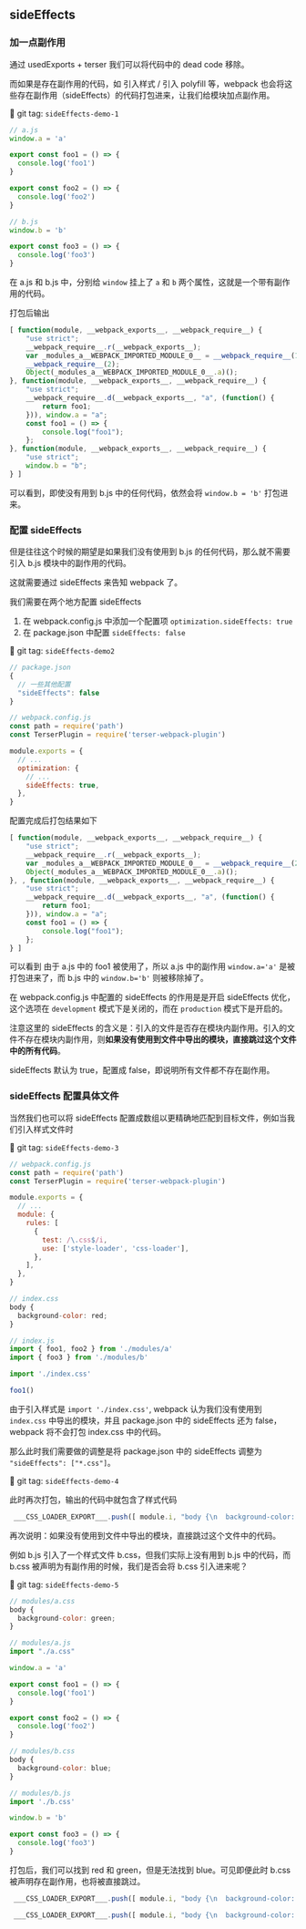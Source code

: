 ## sideEffects

### 加一点副作用

通过 usedExports + terser 我们可以将代码中的 dead code 移除。

而如果是存在副作用的代码，如 引入样式 / 引入 polyfill 等，webpack 也会将这些存在副作用（sideEffects）的代码打包进来，让我们给模块加点副作用。

:bookmark: git tag: `sideEffects-demo-1`

```js
// a.js
window.a = 'a'

export const foo1 = () => {
  console.log('foo1')
}

export const foo2 = () => {
  console.log('foo2')
}

// b.js
window.b = 'b'

export const foo3 = () => {
  console.log('foo3')
}
```

在 a.js 和 b.js 中，分别给 `window` 挂上了 `a` 和 `b` 两个属性，这就是一个带有副作用的代码。

打包后输出

```js
[ function(module, __webpack_exports__, __webpack_require__) {
    "use strict";
    __webpack_require__.r(__webpack_exports__);
    var _modules_a__WEBPACK_IMPORTED_MODULE_0__ = __webpack_require__(1);
    __webpack_require__(2);
    Object(_modules_a__WEBPACK_IMPORTED_MODULE_0__.a)();
}, function(module, __webpack_exports__, __webpack_require__) {
    "use strict";
    __webpack_require__.d(__webpack_exports__, "a", (function() {
        return foo1;
    })), window.a = "a";
    const foo1 = () => {
        console.log("foo1");
    };
}, function(module, __webpack_exports__, __webpack_require__) {
    "use strict";
    window.b = "b";
} ]
```

可以看到，即使没有用到 b.js 中的任何代码，依然会将 `window.b = 'b'` 打包进来。

### 配置 sideEffects

但是往往这个时候的期望是如果我们没有使用到 b.js 的任何代码，那么就不需要引入 b.js 模块中的副作用的代码。

这就需要通过 sideEffects 来告知 webpack 了。

我们需要在两个地方配置 sideEffects

1. 在 webpack.config.js 中添加一个配置项 `optimization.sideEffects: true`
2. 在 package.json 中配置 `sideEffects: false`

:bookmark: git tag: `sideEffects-demo2`

```js
// package.json
{
  // 一些其他配置
  "sideEffects": false
}

// webpack.config.js
const path = require('path')
const TerserPlugin = require('terser-webpack-plugin')

module.exports = {
  // ...
  optimization: {
    // ...
    sideEffects: true,
  },
}
```

配置完成后打包结果如下

```js
[ function(module, __webpack_exports__, __webpack_require__) {
    "use strict";
    __webpack_require__.r(__webpack_exports__);
    var _modules_a__WEBPACK_IMPORTED_MODULE_0__ = __webpack_require__(2);
    Object(_modules_a__WEBPACK_IMPORTED_MODULE_0__.a)();
}, , function(module, __webpack_exports__, __webpack_require__) {
    "use strict";
    __webpack_require__.d(__webpack_exports__, "a", (function() {
        return foo1;
    })), window.a = "a";
    const foo1 = () => {
        console.log("foo1");
    };
} ]
```

可以看到 由于 a.js 中的 foo1 被使用了，所以 a.js 中的副作用 `window.a='a'` 是被打包进来了，而 b.js 中的 `window.b='b'` 则被移除掉了。

在 webpack.config.js 中配置的 sideEffects 的作用是是开启 sideEffects 优化，这个选项在 `development` 模式下是关闭的，而在 `production` 模式下是开启的。

注意这里的 sideEffects 的含义是：引入的文件是否存在模块内副作用。引入的文件不存在模块内副作用，则**如果没有使用到文件中导出的模块，直接跳过这个文件中的所有代码**。

sideEffects 默认为 true，配置成 false，即说明所有文件都不存在副作用。

### sideEffects 配置具体文件

当然我们也可以将 sideEffects 配置成数组以更精确地匹配到目标文件，例如当我们引入样式文件时

:bookmark: git tag: `sideEffects-demo-3`

```js
// webpack.config.js
const path = require('path')
const TerserPlugin = require('terser-webpack-plugin')

module.exports = {
  // ...
  module: {
    rules: [
      {
        test: /\.css$/i,
        use: ['style-loader', 'css-loader'],
      },
    ],
  },
}

// index.css
body {
  background-color: red;
}

// index.js
import { foo1, foo2 } from './modules/a'
import { foo3 } from './modules/b'

import './index.css'

foo1()
```

由于引入样式是 `import './index.css'`, webpack 认为我们没有使用到 `index.css` 中导出的模块，并且 package.json 中的 sideEffects 还为 false，webpack 将不会打包 index.css 中的代码。

那么此时我们需要做的调整是将 package.json 中的 sideEffects 调整为 `"sideEffects": ["*.css"]`。

:bookmark: git tag: `sideEffects-demo-4`

此时再次打包，输出的代码中就包含了样式代码

```js
 ___CSS_LOADER_EXPORT___.push([ module.i, "body {\n  background-color: red;\n}", "" ])
```

再次说明：如果没有使用到文件中导出的模块，直接跳过这个文件中的代码。

例如 b.js 引入了一个样式文件 b.css，但我们实际上没有用到 b.js 中的代码，而 b.css 被声明为有副作用的时候，我们是否会将 b.css 引入进来呢？

:bookmark: git tag: `sideEffects-demo-5`

```js
// modules/a.css
body {
  background-color: green;
}

// modules/a.js
import "./a.css"

window.a = 'a'

export const foo1 = () => {
  console.log('foo1')
}

export const foo2 = () => {
  console.log('foo2')
}

// modules/b.css
body {
  background-color: blue;
}

// modules/b.js
import './b.css'

window.b = 'b'

export const foo3 = () => {
  console.log('foo3')
}
```

打包后，我们可以找到 red 和 green，但是无法找到 blue。可见即便此时 b.css 被声明存在副作用，也将被直接跳过。
```js
 ___CSS_LOADER_EXPORT___.push([ module.i, "body {\n  background-color: red;\n}", "" ])

 ___CSS_LOADER_EXPORT___.push([ module.i, "body {\n  background-color: green;\n}", "" ])
```

